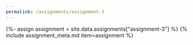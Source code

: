 ```yaml
---
permalink: /assignments/assignment-3
---
```


{%- assign assignment = site.data.assignments["assignment-3"] %}
{% include assignment_meta.md item=assignment %}
